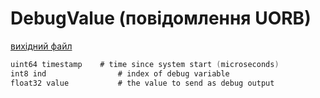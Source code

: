 # DebugValue (повідомлення UORB)



[вихідний файл](https://github.com/PX4/PX4-Autopilot/blob/release/1.15/msg/DebugValue.msg)

```c
uint64 timestamp    # time since system start (microseconds)
int8 ind                # index of debug variable
float32 value           # the value to send as debug output

```
